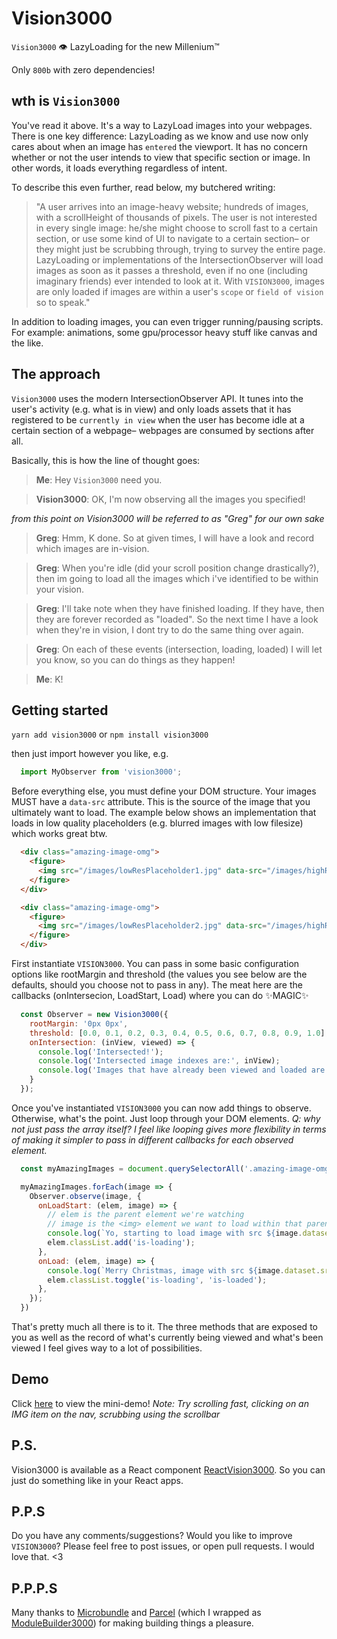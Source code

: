 # Vision3000

`Vision3000` 👁 LazyLoading for the new Millenium™

Only `800b` with zero dependencies!


## wth is `Vision3000`

You've read it above. It's a way to LazyLoad images into your webpages.
There is one key difference: LazyLoading as we know and use now only cares about
when an image has `entered` the viewport. It has no concern whether or not the user
intends to view that specific section or image. In other words, it loads everything
regardless of intent.

To describe this even further, read below, my butchered writing:

>"A user arrives into an image-heavy website; hundreds of images, with a scrollHeight
of thousands of pixels. The user is not interested in every single image: he/she might
choose to scroll fast to a certain section, or use some kind of UI to navigate to a
certain section– or they might just be scrubbing through, trying to survey the entire
page. LazyLoading or implementations of the IntersectionObserver will load images as
soon as it passes a threshold, even if no one (including imaginary friends) ever intended
to look at it. With `VISION3000`, images are only loaded if images are within a user's `scope`
or `field of vision` so to speak."

In addition to loading images, you can even trigger running/pausing scripts. For example:
animations, some gpu/processor heavy stuff like canvas and the like.


## The approach

`Vision3000` uses the modern IntersectionObserver API. It tunes into the user's
activity (e.g. what is in view) and only loads assets that it has registered
to be `currently in view` when the user has become idle at a certain section
of a webpage– webpages are consumed by sections after all.

Basically, this is how the line of thought goes:

>**Me**: Hey `Vision3000` need you.

>**Vision3000**: OK, I'm now observing all the images you specified!

*from this point on Vision3000 will be referred to as "Greg" for our own sake*

>**Greg**: Hmm, K done. So at given times, I will have a look and record which images are in-vision.

>**Greg**: When you're idle (did your scroll position change drastically?), then im going
to load all the images which i've identified to be within your vision.

>**Greg**: I'll take note when they have finished loading. If they have, then they are
forever recorded as "loaded". So the next time I have a look when they're in
vision, I dont try to do the same thing over again.

>**Greg**: On each of these events (intersection, loading, loaded) I will let you know,
so you can do things as they happen!

>**Me**: K!


## Getting started

`yarn add vision3000` or `npm install vision3000`

then just import however you like, e.g.

```js
  import MyObserver from 'vision3000';
```

Before everything else, you must define your DOM structure. Your images MUST have a `data-src` attribute.
This is the source of the image that you ultimately want to load. The example below shows an implementation that loads in low quality placeholders (e.g. blurred images with low filesize) which works great btw.

```html
  <div class="amazing-image-omg">
    <figure>
      <img src="/images/lowResPlaceholder1.jpg" data-src="/images/highRes1.jpg" />
    </figure>
  </div>

  <div class="amazing-image-omg">
    <figure>
      <img src="/images/lowResPlaceholder2.jpg" data-src="/images/highRes2.jpg" />
    </figure>
  </div>
```

First instantiate `VISION3000`. You can pass in some basic configuration options like rootMargin and threshold (the values you see below are the defaults, should you choose not to pass in any). The meat here are the callbacks (onIntersecion, LoadStart, Load) where you can do :sparkles:MAGIC:sparkles:

```js
  const Observer = new Vision3000({
    rootMargin: '0px 0px',
    threshold: [0.0, 0.1, 0.2, 0.3, 0.4, 0.5, 0.6, 0.7, 0.8, 0.9, 1.0],
    onIntersection: (inView, viewed) => {
      console.log('Intersected!');
      console.log('Intersected image indexes are:', inView);
      console.log('Images that have already been viewed and loaded are:', viewed);
    }
  });

```

Once you've instantiated `VISION3000` you can now add things to observe. Otherwise, what's the point. Just loop through your DOM elements. *Q: why not just pass the array itself? I feel like looping gives more flexibility in terms of making it simpler to pass in different callbacks for each observed element.*

```js
  const myAmazingImages = document.querySelectorAll('.amazing-image-omg');

  myAmazingImages.forEach(image => {
    Observer.observe(image, {
      onLoadStart: (elem, image) => {
        // elem is the parent element we're watching
        // image is the <img> element we want to load within that parent
        console.log(`Yo, starting to load image with src ${image.dataset.src}`);
        elem.classList.add('is-loading');
      },
      onLoad: (elem, image) => {
        console.log(`Merry Christmas, image with src ${image.dataset.src} has successfully been loaded.`);
        elem.classList.toggle('is-loading', 'is-loaded');
      },
    });
  })
```

That's pretty much all there is to it. The three methods that are exposed to you as well as the record of what's currently being viewed and what's been viewed I feel gives way to a lot of possibilities.


## Demo

Click [here](https://ezekielaquino.github.io/Vision3000) to view the mini-demo!
*Note: Try scrolling fast, clicking on an IMG item on the nav, scrubbing using the scrollbar*


## P.S.

Vision3000 is available as a React component [ReactVision3000](https://github.com/ezekielaquino/ReactVision3000). So you can just do something like <ObservableImage /> in your React apps.


## P.P.S

Do you have any comments/suggestions? Would you like to improve `VISION3000`? Please feel free to post issues, or open pull requests. I would love that. <3


## P.P.P.S

Many thanks to [Microbundle](https://github.com/developit/microbundle) and [Parcel](https://github.com/parcel-bundler/parcel) (which I wrapped as [ModuleBuilder3000](https://github.com/ezekielaquino/ModuleBuilder3000)) for making building things a pleasure.



